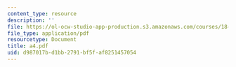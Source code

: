 ```yaml
---
content_type: resource
description: ''
file: https://ol-ocw-studio-app-production.s3.amazonaws.com/courses/18-433-combinatorial-optimization-fall-2003/d987017bd1bb2791bf5faf8251457054_a4.pdf
file_type: application/pdf
resourcetype: Document
title: a4.pdf
uid: d987017b-d1bb-2791-bf5f-af8251457054
---
```

